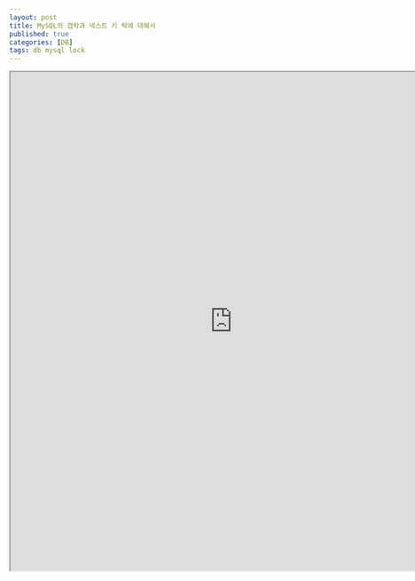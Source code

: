 ```yaml
---
layout: post
title: MySQL의 갭락과 넥스트 키 락에 대해서
published: true
categories: [DB]
tags: db mysql lock
---
```

<iframe width="800" height="900" src="https://docs.google.com/document/d/e/2PACX-1vSlvPRjQDnnToWdn2myguWqWGUZLMDYHnl9mpZCXTlpDHytSG64_c4dk74gRvisGJU9MpE-p7rUMPoM/pub?embedded=true"></iframe>   
   